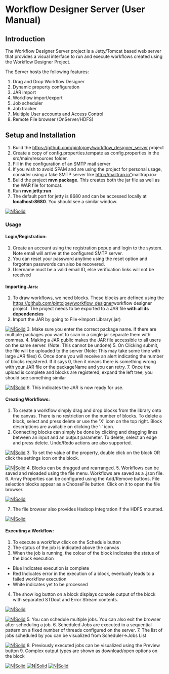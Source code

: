 # Workflow Designer Server (User Manual)
## Introduction
The Workflow Designer Server project is a Jetty/Tomcat based web server that provides a visual interface to run and execute workflows created using the Workflow Designer Project.

The Server hosts the following features:
1. Drag and Drop Workflow Designer
2. Dynamic property configuration
3. JAR import
4. Workflow import/export
5. Job scheduler
6. Job tracker
7. Multiple User accounts and Access Control
8. Remote File browser (OnServer/HDFS)

## Setup and Installation
1. Build the <https://github.com/pintojoey/workflow_designer_server> project
2. Create a copy of config.properties.tempate as config.properties in the src/main/resources folder.
3. Fill in the configuration of an SMTP mail server</li>
4. If you wish to avoid SPAM and are using the project for personal usage, consider using a fake SMTP server like <http://mailtrap.io">mailtrap.io>
5. Build the project **mvn package**. This creates both the jar file as well as the WAR file for tomcat.
6. Run **mvn jetty:run**
7. The default port for jetty is 8680 and can be accessed locally at **localhost:8680**. You should see a similar window.

[![N|Solid](http://www.zedacross.com/wp-content/uploads/2018/08/Screen-Shot-2018-08-09-at-10.40.35-AM-300x110.png)](http://zedacross.com/gsoc2018)
### Usage
#### Login/Registration:
1. Create an account using the registration popup and login to the system. Note email will arrive at the configured SMTP server.
2. You can reset your password anytime using the reset option and forgotten passwords can also be recovered.
3. Username must be a valid email ID, else verification links will not be received
#### Importing Jars:
1. To draw workflows, we need blocks. These blocks are defined using the <https://github.com/pintojoey/workflow_designer>workflow designer project. The project needs to be exported to a JAR file **with all its dependencies**
2. Import the JAR by going to File-&gt;Import Library(.jar)

[![N|Solid](http://www.zedacross.com/wp-content/uploads/2018/08/Screen-Shot-2018-08-09-at-10.44.48-AM-290x300.png)](http://zedacross.com/gsoc2018)
3. Make sure you enter the correct package name. If there are multiple packages you want to scan in a single jar separate them with commas.
4. Making a JAR public makes the JAR file accessible to all users on the same server. (Note: This cannot be undone)
5. On Clicking submit, the file will be uploaded to the server (Note: This may take some time with large JAR files)
6. Once done you will receive an alert indicating the number of blocks registered. If it says 0, then it means there is something wrong with your JAR file or the packageName and you can retry.
7. Once the upload is complete and blocks are registered, expand the left tree, you should see something similar

[![N|Solid](http://www.zedacross.com/wp-content/uploads/2018/08/Screen-Shot-2018-08-09-at-10.49.12-AM-212x300.png)](http://zedacross.com/gsoc2018)
8. This indicates the JAR is now ready for use.

#### Creating Workflows:
1. To create a workflow simply drag and drop blocks from the library onto the canvas. There is no restriction on the number of blocks. To delete a block, select and press delete or use the 'X' icon on the top right. Block descriptions are available on clicking the 'i' icon.
2. Connecting blocks can simply be done by clicking and dragging lines between an input and an output parameter. To delete, select an edge and press delete. Undo/Redo actions are also supported.

[![N|Solid](http://www.zedacross.com/wp-content/uploads/2018/06/Screen-Shot-2018-06-04-at-12.51.14-PM-300x157.png)](http://zedacross.com/gsoc2018)
3. To set the value of the property, double click on the block OR click the settings icon on the block.

[![N|Solid](http://www.zedacross.com/wp-content/uploads/2018/06/Screen-Shot-2018-06-04-at-12.55.40-PM-300x228.png)](http://zedacross.com/gsoc2018)
4. Blocks can be dragged and rearranged.
5. Workflows can be saved and reloaded using the file menu. Workflows are saved as a .json file.
6. Array Properties can be configured using the Add/Remove buttons. File selection blocks appear as a ChooseFile button. Click on it to open the file browser.

[![N|Solid](http://www.zedacross.com/wp-content/uploads/2018/08/Screen-Shot-2018-08-09-at-11.02.46-AM-300x193.png)](http://zedacross.com/gsoc2018)

7. The file browser also provides Hadoop Integration if the HDFS mounted.

[![N|Solid](http://www.zedacross.com/wp-content/uploads/2018/08/Screen-Shot-2018-08-09-at-11.05.27-AM-300x151.png)](http://zedacross.com/gsoc2018)
#### Executing a Workflow:
1. To execute a workflow click on the Schedule button</li>
2. The status of the job is indicated above the canvas</li>
3. When the job is running, the colour of the block indicates the status of the block execution
* Blue Indicates execution is complete
* Red Indicates error in the execution of a block, eventually leads to a failed workflow execution
* White indicates yet to be processed

4. The show log button on a block displays console output of the block with separated STDout and Error Stream contents.

[![N|Solid](http://www.zedacross.com/wp-content/uploads/2018/08/Screen-Shot-2018-08-09-at-12.22.00-PM-300x122.png)](http://zedacross.com/gsoc2018)

[![N|Solid](http://www.zedacross.com/wp-content/uploads/2018/08/Screen-Shot-2018-08-09-at-12.27.42-PM-300x85.png)](http://zedacross.com/gsoc2018)
5. You can schedule multiple jobs. You can also exit the browser after scheduling a job.
6. Scheduled Jobs are executed in a sequential pattern on a fixed number of threads configured on the server.
7. The list of jobs scheduled by you can be visualized from Scheduler-&gt;Jobs List

[![N|Solid](http://www.zedacross.com/wp-content/uploads/2018/08/Screen-Shot-2018-08-09-at-12.30.35-PM-300x205.png)](http://zedacross.com/gsoc2018)
8. Previously executed jobs can be visualized using the Preview button
9. Complex output types are shown as download/open options on the block

[![N|Solid](http://www.zedacross.com/wp-content/uploads/2018/08/Screen-Shot-2018-08-09-at-12.32.09-PM-247x300.png)](http://zedacross.com/gsoc2018)
[![N|Solid](http://www.zedacross.com/wp-content/uploads/2018/08/Screen-Shot-2018-08-09-at-12.32.23-PM-300x88.png)](http://zedacross.com/gsoc2018)
[![N|Solid](http://www.zedacross.com/wp-content/uploads/2018/08/Screen-Shot-2018-08-09-at-12.32.33-PM-160x300.png)](http://zedacross.com/gsoc2018)

